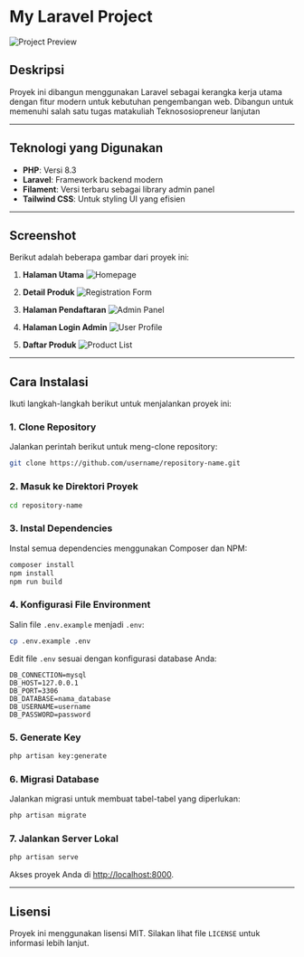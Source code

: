 # My Laravel Project

![Project Preview](public/images/project-preview-1.png)

## Deskripsi

Proyek ini dibangun menggunakan Laravel sebagai kerangka kerja utama dengan fitur modern untuk kebutuhan pengembangan web.
Dibangun untuk memenuhi salah satu tugas matakuliah Teknososiopreneur lanjutan

---

## Teknologi yang Digunakan

-   **PHP**: Versi 8.3
-   **Laravel**: Framework backend modern
-   **Filament**: Versi terbaru sebagai library admin panel
-   **Tailwind CSS**: Untuk styling UI yang efisien

---

## Screenshot

Berikut adalah beberapa gambar dari proyek ini:

1. **Halaman Utama**
   ![Homepage](public/assets/images/homepage.png)

2. **Detail Produk**
   ![Registration Form](public/assets/images/detail.png)

3. **Halaman Pendaftaran**
   ![Admin Panel](public/assets/images/pendaftaran.png)

4. **Halaman Login Admin**
   ![User Profile](public/assets/images/login.png)

5. **Daftar Produk**
   ![Product List](public/assets/images/dashboard.png)

---

## Cara Instalasi

Ikuti langkah-langkah berikut untuk menjalankan proyek ini:

### 1. Clone Repository

Jalankan perintah berikut untuk meng-clone repository:

```bash
git clone https://github.com/username/repository-name.git
```

### 2. Masuk ke Direktori Proyek

```bash
cd repository-name
```

### 3. Instal Dependencies

Instal semua dependencies menggunakan Composer dan NPM:

```bash
composer install
npm install
npm run build
```

### 4. Konfigurasi File Environment

Salin file `.env.example` menjadi `.env`:

```bash
cp .env.example .env
```

Edit file `.env` sesuai dengan konfigurasi database Anda:

```env
DB_CONNECTION=mysql
DB_HOST=127.0.0.1
DB_PORT=3306
DB_DATABASE=nama_database
DB_USERNAME=username
DB_PASSWORD=password
```

### 5. Generate Key

```bash
php artisan key:generate
```

### 6. Migrasi Database

Jalankan migrasi untuk membuat tabel-tabel yang diperlukan:

```bash
php artisan migrate
```

### 7. Jalankan Server Lokal

```bash
php artisan serve
```

Akses proyek Anda di [http://localhost:8000](http://localhost:8000).

---

## Lisensi

Proyek ini menggunakan lisensi MIT. Silakan lihat file `LICENSE` untuk informasi lebih lanjut.
